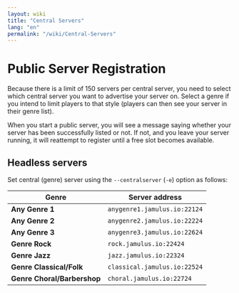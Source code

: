 ```yaml
---
layout: wiki
title: "Central Servers"
lang: "en"
permalink: "/wiki/Central-Servers"
---
```


# Public Server Registration

Because there is a limit of 150 servers per central server, you need to select which central server you want to advertise your server on. Select a genre if you intend to limit players to that style (players can then see your server in their genre list). 

When you start a public server, you will see a message saying whether your server has been successfully listed or not. If not, and you leave your server running, it will reattempt to register until a free slot becomes available.  


## Headless servers

Set central (genre) server using the `--centralserver` (`-e`) option as follows:


| Genre |   Server address           |
|-----------|------------------|
|**Any Genre 1** |`anygenre1.jamulus.io:22124`|
|**Any Genre 2** |`anygenre2.jamulus.io:22224`|
|**Any Genre 3** |`anygenre3.jamulus.io:22624`|
|**Genre Rock** |`rock.jamulus.io:22424`|
|**Genre Jazz** |`jazz.jamulus.io:22324`|
|**Genre Classical/Folk** |`classical.jamulus.io:22524`|
|**Genre Choral/Barbershop** |`choral.jamulus.io:22724`|
